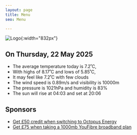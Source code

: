 ```yaml
---
layout: page
title: Menu
seo: Menu

---
```


![Logo](/images/logo.jpg){:width="832px"}

<!-- weather_marker starts -->
## On Thursday, 22 May 2025

- The average temperature today is 7.2˚C,
- With highs of 8.17˚C and lows of 5.85˚C,
- It may feel like 7.2˚C with few clouds
- The wind speed is 0.89m/s and visibility is 10000m
- The pressure is 1021hPa and humidity is 83%
- The sun will rise at 04:03 and set at 20:06

<!-- weather_marker ends -->

## Sponsors

- [Get £50 credit when switching to Octopus Energy](https://bit.ly/3oD1nnS)
- [Get £75 when taking a 1000mb YouFibre broadband plan](https://aklam.io/91zWhU?)
